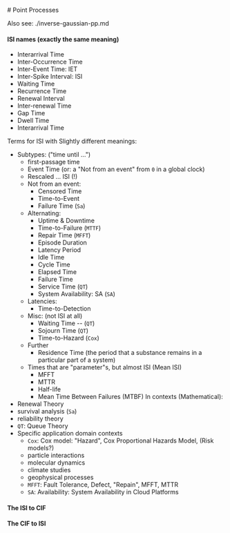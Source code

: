 # Point Processes

Also see: ./inverse-gaussian-pp.md


#### ISI names (exactly the same meaning)
* Interarrival Time
* Inter-Occurrence Time
* Inter-Event Time: IET
* Inter-Spike Interval: ISI
* Waiting Time
* Recurrence Time
* Renewal Interval
* Inter-renewal Time
* Gap Time
* Dwell Time
* Interarrival Time

Terms for ISI with Slightly different meanings:

* Subtypes: ("time until ...")
   * first-passage time
   * Event Time (or: a "Not from an event" from `0` in a global clock)
   * Rescaled ... ISI (!)
   * Not from an event:
      * Censored Time
      * Time-to-Event
      * Failure Time (`Sa`)
   * Alternating:
      * Uptime & Downtime
      * Time-to-Failure (`MTTF`)
      * Repair Time (`MFFT`)
      * Episode Duration
      * Latency Period
      * Idle Time
      * Cycle Time
      * Elapsed Time
      * Failure Time
      * Service Time (`QT`)
      * System Availability: SA (`SA`)
   * Latencies:
      * Time-to-Detection
   * Misc: (not ISI at all)
      * Waiting Time -- (`QT`)
      * Sojourn Time (`QT`)
      * Time-to-Hazard (`Cox`)
   * Further
      * Residence Time (the period that a substance remains in a particular part of a system)
   * Times that are "parameter"s, but almost ISI (Mean ISI)
      * MFFT
      * MTTR
      * Half-life
      * Mean Time Between Failures (MTBF)
In contexts (Mathematical):
* Renewal Theory
* survival analysis (`Sa`)
* reliability theory
* `QT`: Queue Theory
* Specific application domain contexts
   * `Cox`: Cox model: "Hazard", Cox Proportional Hazards Model, (Risk models?)
   * particle interactions
   * molecular dynamics
   * climate studies
   * geophysical processes
   * `MFFT`: Fault Tolerance, Defect, "Repain", MFFT, MTTR
   * `SA`: Availability: System Availability in Cloud Platforms

#### The ISI to CIF
#### The CIF to ISI


